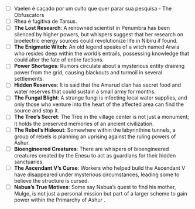 - [ ] Vaelen é caçado por um culto que quer parar sua pesquisa - The Obfuscators
- [ ] Rhea é fugitiva de Tarsus.
- [ ] **The Lost Research**: A renowned scientist in Penumbra has been silenced by higher powers, but whispers suggest that her research on bioelectric energy sources could revolutionize life in Nibiru if found.
- [ ] **The Enigmatic Witch**: An old legend speaks of a witch named Arwia who resides deep within the world’s entrails, possessing knowledge that could alter the fate of entire factions.
- [ ] **Power Shortages**: Rumors circulate about a mysterious entity draining power from the grid, causing blackouts and turmoil in several settlements.
- [ ] **Hidden Reserves**: It is said that the Amarud clan has secret food and water reserves that could sustain a small army for months.
- [ ] **The Fungal Blight**: A strange fungi is infecting local water supplies, and only those who venture into the heart of the affected area can find the source and stop it.
- [ ] **The Tree’s Secret**: The Tree in the village center is not just a monument; it holds the preserved memories of an ancient civilization.
- [ ] **The Rebel’s Hideout**: Somewhere within the labyrinthine tunnels, a group of rebels is planning an uprising against the ruling powers of Ashur.
- [ ] **Bioengineered Creatures**: There are whispers of bioengineered creatures created by the Enesu to act as guardians for their hidden sanctuaries.
- [ ] **The Ascendant V’s Curse**: Workers who helped build the Ascendant V have disappeared under mysterious circumstances, leading some to believe the structure is cursed.
- [ ] **Nabua’s True Motives**: Some say Nabua’s quest to find his mother, Mulge, is not just a personal mission but part of a larger scheme to gain power within the Primarchy of Ashur ​​​​.